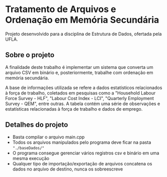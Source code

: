 # Tratamento de Arquivos e Ordenação em Memória Secundária

Projeto desenvolvido para a disciplina de Estrutura de Dados, ofertada pela UFLA.

## Sobre o projeto

A finalidade deste trabalho é implementar um sistema que converta um arquivo CSV em binário e,  posteriormente, trabalhe com ordenação em memória secundária.

A base de informações utilizada se refere a dados estatísticos relacionados à força de trabalho, coletados em pesquisas como a "Household Labour Force Survey - HLF", "Labour Cost Index - LCI", "Quarterly Employment Survey - QEM", entre outras. A tabela contém uma série de observações e estatísticas relacionadas à força de trabalho e dados de emprego.

## Detalhes do projeto

* Basta compilar o arquivo main.cpp
* Todos os arquivos manipulados pelo programa deve ficar na pasta ``` "./baseDados/" ```
* O programa consegue gerenciar vários registros csv e binário em uma mesma execução
* Qualquer tipo de importação/exportação de arquivos concatena os dados no arquivo de destino, nunca os sobreescreve